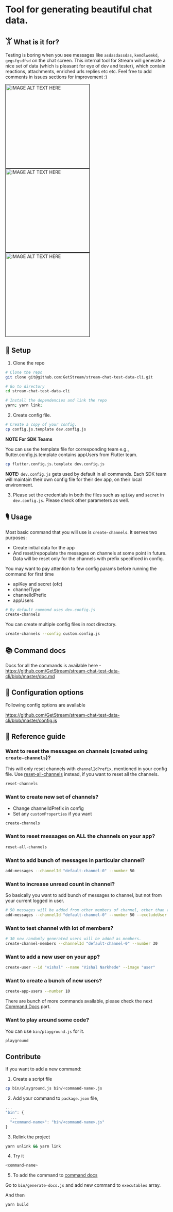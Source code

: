 # Tool for generating beautiful chat data.

## 𓀠 What is it for?

Testing is boring when you see messages like `asdasdassdas`, `kemdlwemkd`, `gegsfgsdfsd` on the chat screen.
This internal tool for Stream will generate a nice set of data (which is pleasant for eye of dev and tester), which contain reactions, attachments, enriched urls replies etc etc. Feel free to add comments in issues sections for improvement :)

<div style="display: inline">
    <img src="./screenshots/1.png" alt="IMAGE ALT TEXT HERE" width="260" border="1" style="margin-right: 30px" />
    <img src="./screenshots/2.png" alt="IMAGE ALT TEXT HERE" width="260" border="1" style="margin-right: 30px" />
    <img src="./screenshots/3.png" alt="IMAGE ALT TEXT HERE" width="260" border="1" />
</div>

## 🔧 Setup

1. Clone the repo

```sh
# Clone the repo
git clone git@github.com:GetStream/stream-chat-test-data-cli.git

# Go to directory
cd stream-chat-test-data-cli

# Install the dependencies and link the repo
yarn; yarn link;
```

2. Create config file.

```sh
# Create a copy of your config.
cp config.js.template dev.config.js
```

**NOTE For SDK Teams**

You can use the template file for corresponding team
e.g., flutter.config.js.template contains appUsers from Flutter team.

```sh
cp flutter.config.js.template dev.config.js
```

**NOTE:** `dev.config.js` gets used by default in all commands. Each SDK team will maintain their own config file for their dev app, on their local environment.

3. Please set the credentials in both the files such as `apiKey` and `secret` in `dev.config.js`. Please check other parameters as well.

## 🎙 Usage

Most basic command that you will use is `create-channels`. It serves two purposes:

- Create initial data for the app
- And reset/repopulate the messages on channels at some point in future. Data will be reset only for
  the channels with prefix specificed in config.

You may want to pay attention to few config params before running the command for first time

- apiKey and secret (ofc)
- channelType
- channelIdPrefix
- appUsers

```sh
# By default command uses dev.config.js
create-channels
```

You can create multiple config files in root directory.

```sh
create-channels --config custom.config.js
```

## 📚 Command docs

Docs for all the commands is available here - https://github.com/GetStream/stream-chat-test-data-cli/blob/master/doc.md

## 📝 Configuration options

Following config options are available

https://github.com/GetStream/stream-chat-test-data-cli/blob/master/config.js

## 📜 Reference guide

### Want to reset the messages on channels (created using `create-channels`)?

This will only reset channels with `channelIdPrefix`, mentioned in your config file.
Use [reset-all-channels](https://github.com/GetStream/stream-chat-test-data-cli/blob/master/doc.md#reset-all-channels---help) instead, if you want to reset all the channels.

```sh
reset-channels
```

### Want to create new set of channels?

- Change channelIdPrefix in config
- Set any `customProperties` if you want

```sh
create-channels
```

### Want to reset messages on ALL the channels on your app?

```sh
reset-all-channels
```

### Want to add bunch of messages in particular channel?

```sh
add-messages --channelId "default-channel-0" --number 50
```

### Want to increase unread count in channel?

So basically you want to add bunch of messages to channel, but not from your current logged in user.

```sh
# 50 messages will be added from other members of channel, other than vishal
add-messages --channelId "default-channel-0" --number 50 --excludeUser "vishal"
```

### Want to test channel with lot of members?

```sh
# 30 new randomly generated users will be added as members.
create-channel-members --channelId "default-channel-0" --number 30
```

### Want to add a new user on your app?

```sh
create-user --id "vishal" --name "Vishal Narkhede" --image "user"
```

### Want to create a bunch of new users?

```sh
create-app-users --number 10
```

There are bunch of more commands available, please check the next [Command Docs](https://github.com/GetStream/stream-chat-test-data-cli/blob/master/doc.md) part.

### Want to play around some code?

You can use `bin/playground.js` for it.

```sh
playground
```

## Contribute

If you want to add a new command:

1. Create a script file

```sh
cp bin/playground.js bin/<command-name>.js
```

2. Add your command to `package.json` file,

```js
...
"bin": {
  ...
  "<command-name>": "bin/<command-name>.js"
}
```

3. Relink the project

```sh
yarn unlink && yarn link
```

4. Try it

```sh
<command-name>
```

5. To add the command to [command docs](https://github.com/GetStream/stream-chat-test-data-cli/blob/master/doc.md)

Go to `bin/generate-docs.js` and add new command to `executables` array.

And then

```sh
yarn build
```

